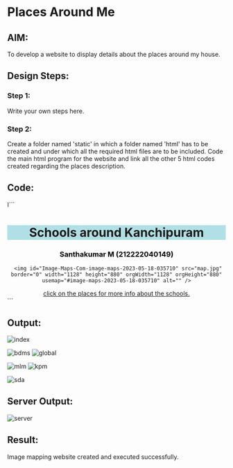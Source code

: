 # Places Around Me
## AIM:
To develop a website to display details about the places around my house.

## Design Steps:

### Step 1:
Write your own steps here.
### Step 2:
Create a folder named 'static' in which a folder named 'html' has to be created and under which all the required html files are to be included. Code the main html program for the website and link all the other 5 html codes created regarding the places description.

## Code:
I```
<!Doctype html>
<html>
<head>
    <title>
        Kanchipuram
    </title>
 </head>
 <body>
     <center>
         <h1 style="background-color: powderblue;">
             Schools around Kanchipuram 
         </h1>
         <h3 style="color: black;">
             Santhakumar M (212222040149)
         </h3>
    
     <img id="Image-Maps-Com-image-maps-2023-05-18-035710" src="map.jpg" border="0" width="1128" height="880" orgWidth="1128" orgHeight="880" usemap="#image-maps-2023-05-18-035710" alt="" />
<map name="image-maps-2023-05-18-035710" id="ImageMapsCom-image-maps-2023-05-18-035710">
<area  alt="" title="MamallanSchool" href="mlm.html" shape="rect" coords="939,101,989,151" style="outline:none;" target="_self"     />
<area  alt="" title="BDMS" href="bdms.html" shape="rect" coords="747,724,797,774" style="outline:none;" target="_self"     />
<area  alt="" title="SeventhdaySchool" href="sda.html" shape="rect" coords="278,367,328,417" style="outline:none;" target="_self"     />
<area  alt="" title="KanchiGlobal" href="global.html" shape="rect" coords="431,74,481,124" style="outline:none;" target="_self"     />
<area  alt="" title="CollectorOffice" href="collectorate.html" shape="rect" coords="522,355,572,405" style="outline:none;" target="_self"     />
<area shape="rect" coords="1126,878,1128,880" alt="Image Map" style="outline:none;" title="Image Map" href="https://www.image-maps.com/" />
</map>
 </center>
 <center>
     <u>click on the places for more info about the schools.</u>
     
 </center>

 </body>   
 </html>
 ```

## Output:
![index](https://github.com/santhakumar-M/places-around-me/assets/121998012/4b38831a-0c1b-4516-8c64-38da3f78e2d3)

![bdms](https://github.com/santhakumar-M/places-around-me/assets/121998012/e53e6b07-baa0-44f8-976e-f6156605c8a8)
![global](https://github.com/santhakumar-M/places-around-me/assets/121998012/7e6d0246-b970-4ac7-b018-6d69ae3a30a6)

![mlm](https://github.com/santhakumar-M/places-around-me/assets/121998012/65bb965c-29b4-424c-9cfe-e192815326df)
![kpm](https://github.com/santhakumar-M/places-around-me/assets/121998012/1974b75b-fd1d-4b1c-a9e2-ba9943bac831)

![sda](https://github.com/santhakumar-M/places-around-me/assets/121998012/3c595c2f-e73a-4f12-a49c-263288818681)

## Server Output:
![server](https://github.com/santhakumar-M/places-around-me/assets/121998012/ae470fb3-b0f9-49af-86de-bf7a1a113221)

## Result:
Image mapping website created and executed successfully.
